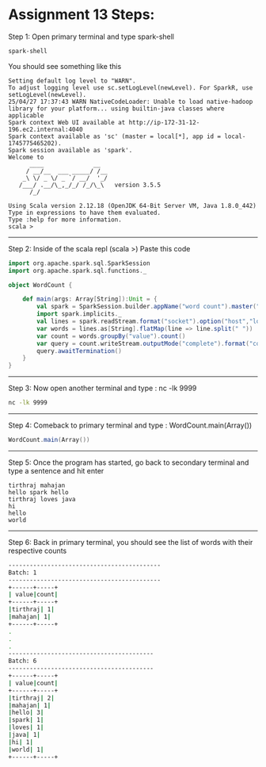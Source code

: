 # Assignment 13 Steps:

Step 1:    Open primary terminal and type spark-shell  

```bash
spark-shell
```

You should see something like this

```
Setting default log level to "WARN".
To adjust logging level use sc.setLogLevel(newLevel). For SparkR, use setLogLevel(newLevel).
25/04/27 17:37:43 WARN NativeCodeLoader: Unable to load native-hadoop library for your platform... using builtin-java classes where applicable
Spark context Web UI available at http://ip-172-31-12-196.ec2.internal:4040
Spark context available as 'sc' (master = local[*], app id = local-1745775465202).
Spark session available as 'spark'.
Welcome to
      ____              __
     / __/__  ___ _____/ /__
    _\ \/ _ \/ _ `/ __/  '_/
   /___/ .__/\_,_/_/ /_/\_\   version 3.5.5
      /_/
         
Using Scala version 2.12.18 (OpenJDK 64-Bit Server VM, Java 1.8.0_442)
Type in expressions to have them evaluated.
Type :help for more information.
scala > 
```
---

Step 2:    Inside of the scala repl (scala >) Paste this code    
```scala
import org.apache.spark.sql.SparkSession
import org.apache.spark.sql.functions._

object WordCount {

    def main(args: Array[String]):Unit = {
        val spark = SparkSession.builder.appName("word count").master("local[*]").getOrCreate()
        import spark.implicits._
        val lines = spark.readStream.format("socket").option("host","localhost").option("port",9999).load()
        var words = lines.as[String].flatMap(line => line.split(" "))
        var count = words.groupBy("value").count()
        var query = count.writeStream.outputMode("complete").format("console").start()
        query.awaitTermination()
    }
}
```
---
Step 3:    Now open another terminal and type : nc -lk 9999    

```bash
nc -lk 9999
```

---
Step 4:    Comeback to primary terminal and type : WordCount.main(Array())    

```scala
WordCount.main(Array())
```
---

Step 5:    Once the program has started, go back to secondary terminal and type a sentence and hit enter    
```text
tirthraj mahajan
hello spark hello
tirthraj loves java
hi
hello
world
```
---
Step 6:    Back in primary terminal, you should see the list of words with their respective counts   

```bash
-------------------------------------------
Batch: 1
-------------------------------------------
+------+-----+
| value|count|
+------+-----+
|tirthraj| 1|
|mahajan| 1|
+------+-----+
.
.
.
-----------------------------------------
Batch: 6
-----------------------------------------
+------+-----+
| value|count|
+------+-----+
|tirthraj| 2|
|mahajan| 1|
|hello| 3|
|spark| 1|
|loves| 1|
|java| 1|
|hi| 1|
|world| 1|
+------+-----+
```